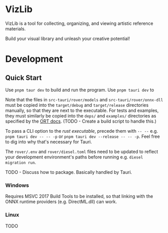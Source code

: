 # VizLib

VizLib is a tool for collecting, organizing, and viewing artistic reference materials. 

Build your visual library and unleash your creative potential!


# Development

## Quick Start

Use `pnpm taur dev` to build and run the program. Use `pnpm tauri dev` to 

Note that the files in `src-tauri/rover/models` and `src-tauri/rover/onnx-dll` must be copied into the `target/debug` and `target/release` directories manually, so that they are next to the executable.
For tests and examples, they must similarly be copied into the `deps/` and `examples/` directories as specified by the [ORT docs](https://docs.rs/ort/latest/ort/#windows). 
(TODO - Create a build script to handle this.)

To pass a CLI option to the *rust executable*, precede them with `-- --` e.g. `pnpm tauri dev -- -- -p` or `pnpm tauri dev --release -- -- -p`. Feel free to dig into why that's necessary for Tauri.

The `rover/.env` and `rover/diesel.toml` files need to be updated to reflect your development environment's paths before running e.g. `diesel migration run`.

TODO - Discuss how to package. Basically handled by Tauri.

### Windows

Requires MSVC 2017 Build Tools to be installed, so that linking with the ONNX runtime providers (e.g. DirectML.dll) can work.


### Linux

TODO
